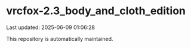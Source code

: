 # vrcfox-2.3_body_and_cloth_edition

Last updated: 2025-06-09 01:06:28

This repository is automatically maintained.
